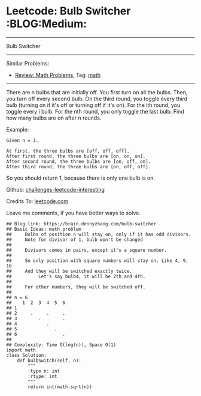# Leetcode: Bulb Switcher     :BLOG:Medium:


---

Bulb Switcher  

---

Similar Problems:  
-   [Review: Math Problems,](https://brain.dennyzhang.com/review-math) Tag: [math](https://brain.dennyzhang.com/tag/math)

---

There are n bulbs that are initially off. You first turn on all the bulbs. Then, you turn off every second bulb. On the third round, you toggle every third bulb (turning on if it's off or turning off if it's on). For the ith round, you toggle every i bulb. For the nth round, you only toggle the last bulb. Find how many bulbs are on after n rounds.  

Example:  

    Given n = 3. 
    
    At first, the three bulbs are [off, off, off].
    After first round, the three bulbs are [on, on, on].
    After second round, the three bulbs are [on, off, on].
    After third round, the three bulbs are [on, off, off].

So you should return 1, because there is only one bulb is on.  

Github: [challenges-leetcode-interesting](https://github.com/DennyZhang/challenges-leetcode-interesting/tree/master/bulb-switcher)  

Credits To: [leetcode.com](https://leetcode.com/problems/bulb-switcher/description/)  

Leave me comments, if you have better ways to solve.  

    ## Blog link: https://brain.dennyzhang.com/bulb-switcher
    ## Basic Ideas: math problem
    ##     Bulbs of position n will stay on, only if it has odd divisors.
    ##     Note for divisor of 1, bulb won't be changed
    ##
    ##     Divisors comes in pairs, except it's a square number.
    ##
    ##     So only position with square numbers will stay on. Like 4, 9, 16
    ##     And they will be switched exactly twice.
    ##          Let's say bulb4, it will be 2th and 4th.
    ##
    ##     For other numbers, they will be switched off.
    ##
    ## n = 6
    ##    1  2  3  4  5  6
    ## 1  
    ## 2     .     .     .
    ## 3        .        .
    ## 4           .
    ## 5              .
    ## 6                 .
    ##
    ## Complexity: Time O(log(n)), Space O(1)
    import math
    class Solution:
        def bulbSwitch(self, n):
            """
            :type n: int
            :rtype: int
            """
            return int(math.sqrt(n))
